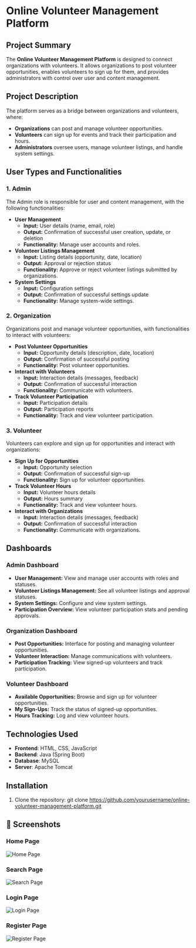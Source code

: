 
# Online Volunteer Management Platform


## Project Summary
The **Online Volunteer Management Platform** is designed to connect organizations with volunteers. It allows organizations to post volunteer opportunities, enables volunteers to sign up for them, and provides administrators with control over user and content management.

## Project Description
The platform serves as a bridge between organizations and volunteers, where:
- **Organizations** can post and manage volunteer opportunities.
- **Volunteers** can sign up for events and track their participation and hours.
- **Administrators** oversee users, manage volunteer listings, and handle system settings.


## User Types and Functionalities

### 1. Admin
The Admin role is responsible for user and content management, with the following functionalities:
- **User Management**
  - **Input:** User details (name, email, role)
  - **Output:** Confirmation of successful user creation, update, or deletion
  - **Functionality:** Manage user accounts and roles.
- **Volunteer Listings Management**
  - **Input:** Listing details (opportunity, date, location)
  - **Output:** Approval or rejection status
  - **Functionality:** Approve or reject volunteer listings submitted by organizations.
- **System Settings**
  - **Input:** Configuration settings
  - **Output:** Confirmation of successful settings update
  - **Functionality:** Manage system-wide settings.

### 2. Organization
Organizations post and manage volunteer opportunities, with functionalities to interact with volunteers:
- **Post Volunteer Opportunities**
  - **Input:** Opportunity details (description, date, location)
  - **Output:** Confirmation of successful posting
  - **Functionality:** Post volunteer opportunities.
- **Interact with Volunteers**
  - **Input:** Interaction details (messages, feedback)
  - **Output:** Confirmation of successful interaction
  - **Functionality:** Communicate with volunteers.
- **Track Volunteer Participation**
  - **Input:** Participation details
  - **Output:** Participation reports
  - **Functionality:** Track and view volunteer participation.

### 3. Volunteer
Volunteers can explore and sign up for opportunities and interact with organizations:
- **Sign Up for Opportunities**
  - **Input:** Opportunity selection
  - **Output:** Confirmation of successful sign-up
  - **Functionality:** Sign up for volunteer opportunities.
- **Track Volunteer Hours**
  - **Input:** Volunteer hours details
  - **Output:** Hours summary
  - **Functionality:** Track and view volunteer hours.
- **Interact with Organizations**
  - **Input:** Interaction details (messages, feedback)
  - **Output:** Confirmation of successful interaction
  - **Functionality:** Communicate with organizations.

## Dashboards

### Admin Dashboard
- **User Management:** View and manage user accounts with roles and statuses.
- **Volunteer Listings Management:** See all volunteer listings and approval statuses.
- **System Settings:** Configure and view system settings.
- **Participation Overview:** View volunteer participation stats and pending approvals.

### Organization Dashboard
- **Post Opportunities:** Interface for posting and managing volunteer opportunities.
- **Volunteer Interaction:** Manage communications with volunteers.
- **Participation Tracking:** View signed-up volunteers and track participation.

### Volunteer Dashboard
- **Available Opportunities:** Browse and sign up for volunteer opportunities.
- **My Sign-Ups:** Track the status of signed-up opportunities.
- **Hours Tracking:** Log and view volunteer hours.

## Technologies Used
- **Frontend**: HTML, CSS, JavaScript
- **Backend**: Java (Spring Boot)
- **Database**: MySQL
- **Server**: Apache Tomcat

## Installation
1. Clone the repository:
   git clone https://github.com/yourusername/online-volunteer-management-platform.git

  <h2>📸 Screenshots</h2>
  <h3>Home Page</h3>
  <img src="https://github.com/user-attachments/assets/ff0ab591-9add-49f6-96c5-521ce66d877b" alt="Home Page">
  
  <h3>Search Page</h3>
  <img src="https://github.com/user-attachments/assets/e37c28c8-6806-471f-a211-79af539e60fd" alt="Search Page">
  
  <h3>Login Page</h3>
  <img src="https://github.com/user-attachments/assets/8dfbf30c-14d9-433c-a730-3c247c6b4f4e" alt="Login Page">
  
  <h3>Register Page</h3>
  <img src="https://github.com/user-attachments/assets/3b4eac63-4831-4ba2-a53f-fe492ae87f23" alt="Register Page">

